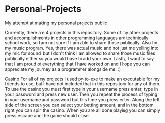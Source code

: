 # Personal-Projects
My attempt at making my personal projects public

Currently, there are 4 projects in this repository. Some of my other projects and accomplishments in other programming languages are technically school work, so I am not sure if
I am able to share those publically. Also for my music program. Yes, there was actual music and not just me yelling into my mic for sound, but I don't think I am allowed to share
those music files publically either so you would have to add your own. Lastly, I want to say that I am proud of everything that I have worked on and I hope you can appreciate my
journey as a programmer alongside me. :)

Casino
For all of my projects I used py-to-exe to make an executable for my friends to use, but I have not included that in this repository for any of them. To use the casino you must
first type in your username press enter, type in your password and press new user. Then you repeat the process of typing in your username and password but this time you press
enter. Along the left side of the screen you can select your betting amount, and in the bottom right you can spin the casino. When you are all done playing you can simply press
escape and the game should close


